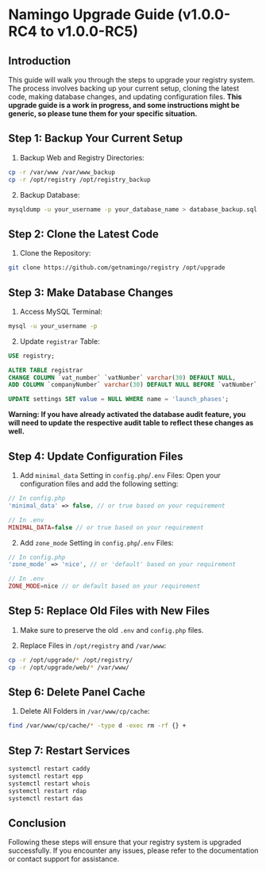 # Namingo Upgrade Guide (v1.0.0-RC4 to v1.0.0-RC5)

## Introduction

This guide will walk you through the steps to upgrade your registry system. The process involves backing up your current setup, cloning the latest code, making database changes, and updating configuration files.
**This upgrade guide is a work in progress, and some instructions might be generic, so please tune them for your specific situation.**

## Step 1: Backup Your Current Setup

1. Backup Web and Registry Directories:

```bash
cp -r /var/www /var/www_backup
cp -r /opt/registry /opt/registry_backup
```

2. Backup Database:

```bash
mysqldump -u your_username -p your_database_name > database_backup.sql
```

## Step 2: Clone the Latest Code

1. Clone the Repository:

```bash
git clone https://github.com/getnamingo/registry /opt/upgrade
```

## Step 3: Make Database Changes

1. Access MySQL Terminal:

```bash
mysql -u your_username -p
```

2. Update `registrar` Table:

```sql
USE registry;

ALTER TABLE registrar 
CHANGE COLUMN `vat_number` `vatNumber` varchar(30) DEFAULT NULL,
ADD COLUMN `companyNumber` varchar(30) DEFAULT NULL BEFORE `vatNumber`;

UPDATE settings SET value = NULL WHERE name = 'launch_phases';
```

**Warning: If you have already activated the database audit feature, you will need to update the respective audit table to reflect these changes as well.**

## Step 4: Update Configuration Files

1. Add `minimal_data` Setting in `config.php`/`.env` Files:
Open your configuration files and add the following setting:

```php
// In config.php
'minimal_data' => false, // or true based on your requirement

// In .env
MINIMAL_DATA=false // or true based on your requirement
```

2. Add `zone_mode` Setting in `config.php`/`.env` Files:

```php
// In config.php
'zone_mode' => 'nice', // or 'default' based on your requirement

// In .env
ZONE_MODE=nice // or default based on your requirement
```

## Step 5: Replace Old Files with New Files

1. Make sure to preserve the old `.env` and `config.php` files.

2. Replace Files in `/opt/registry` and `/var/www`:

```bash
cp -r /opt/upgrade/* /opt/registry/
cp -r /opt/upgrade/web/* /var/www/
```

## Step 6: Delete Panel Cache

1. Delete All Folders in `/var/www/cp/cache`:

```bash
find /var/www/cp/cache/* -type d -exec rm -rf {} +
```

## Step 7: Restart Services

```bash
systemctl restart caddy
systemctl restart epp
systemctl restart whois
systemctl restart rdap
systemctl restart das
```

## Conclusion

Following these steps will ensure that your registry system is upgraded successfully. If you encounter any issues, please refer to the documentation or contact support for assistance.